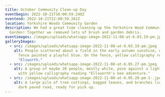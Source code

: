 ```yaml
---
title: October Community Clean-up Day
eventbegin: 2022-10-21T16:00:59.240Z
eventend: 2022-10-21T22:00:59.261Z
location: Yorkshire Woods Community Garden
description: We had a great time cleaning up the Yorkshire Wood Community
  Garden! Together we removed lots of brush and garden debris.
eventimages: /images/uploads/whatsapp-image-2022-11-08-at-6.03.19-pm.jpeg
galleryImages:
  - src: /images/uploads/whatsapp-image-2022-11-08-at-6.03.19-pm.jpeg
    alt: People scattered about a field in the early autumn sunshine, near a wooden
      fence painted a playful blue. On the fence, yellow calligraphy reads,
      "Elsworth."
  - src: /images/uploads/whatsapp-image-2022-11-08-at-6.05.27-pm.jpeg
    alt: A group of maybe 20 people, mostly white, pose against a light blue fence
      with yellow calligraphy reading "Ellsworth's bee adventure."
  - src: /images/uploads/whatsapp-image-2022-11-08-at-6.05.28-pm-1-.jpeg
    alt: A large pile of tree cuttings, bagged leaves, and branches lie next to a
      dark paved road, ready for pick up.
---
```

